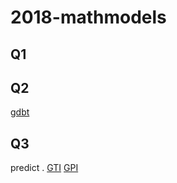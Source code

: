 # 2018-mathmodels
## Q1



## Q2

[gdbt](http://scikit-learn.org/stable/modules/ensemble.html#classification)

## Q3 

predict .  [GTI](https://en.wikipedia.org/wiki/Global_Terrorism_Index#2017)
[GPI](https://en.wikipedia.org/wiki/Global_Peace_Index)
